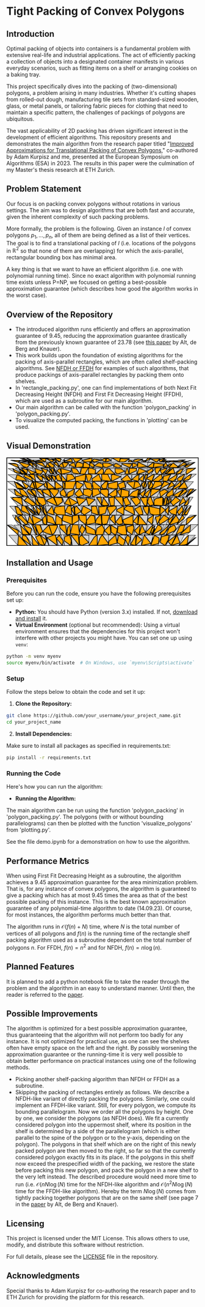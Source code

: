 # Tight Packing of Convex Polygons

## Introduction

Optimal packing of objects into containers is a fundamental problem with extensive real-life and industrial applications. The act of efficiently packing a collection of objects into a designated container manifests in various everyday scenarios, such as fitting items on a shelf or arranging cookies on a baking tray.

This project specifically dives into the packing of (two-dimensional) polygons, a problem arising in many industries. Whether it's cutting shapes from rolled-out dough, manufacturing tile sets from standard-sized wooden, glass, or metal panels, or tailoring fabric pieces for clothing that need to maintain a specific pattern, the challenges of packings of polygons are ubiquitous.

The vast applicability of 2D packing has driven significant interest in the development of efficient algorithms. This repository presents and demonstrates the main algorithm from the research paper titled "[Improved Approximations for Translational Packing of Convex Polygons](https://drops-beta.dagstuhl.de/entities/document/10.4230/LIPIcs.ESA.2023.76)," co-authored by Adam Kurpisz and me, presented at the European Symposium on Algorithms (ESA) in 2023. The results in this paper were the culmination of my Master's thesis research at ETH Zurich.

## Problem Statement

Our focus is on packing convex polygons without rotations in various settings. The aim was to design algorithms that are both fast and accurate, given the inherent complexity of such packing problems.

More formally, the problem is the following. Given an instance $I$ of convex polygons $p_1, \dots, p_n$, all of them are being defined as a list of their vertices. The goal is to find a translational packing of $I$ (i.e. locations of the polygons in $\mathbb{R}^2$ so that none of them are overlapping) for which the axis-parallel, rectangular bounding box has minimal area.

A key thing is that we want to have an efficient algorithm (i.e. one with polynomial running time). Since no exact algorithm with polynomial running time exists unless P=NP, we focused on getting a best-possible approximation guarantee (which describes how good the algorithm works in the worst case).

## Overview of the Repository

- The introduced algorithm runs efficiently and offers an approximation guarantee of 9.45, reducing the approximation guarantee drastically from the previously known guarantee of 23.78 (see [this paper](https://jocg.org/index.php/jocg/article/view/3116/2854) by Alt, de Berg and Knauer).
- This work builds upon the foundation of existing algorithms for the packing of axis-parallel rectangles, which are often called shelf-packing algorithms. See [NFDH or FFDH](https://en.wikipedia.org/wiki/Strip_packing_problem) for examples of such algorithms, that produce packings of axis-parallel rectangles by packing them onto shelves.
- In 'rectangle_packing.py', one can find implementations of both Next Fit Decreasing Height (NFDH) and First Fit Decreasing Height (FFDH), which are used as a subroutine for our main algorithm.
- Our main algorithm can be called with the function 'polygon_packing' in 'polygon_packing.py'.
- To visualize the computed packing, the functions in 'plotting' can be used.

## Visual Demonstration

![Example Packing of our Algorithm](Images/big_instance.png)

## Installation and Usage

### Prerequisites

Before you can run the code, ensure you have the following prerequisites set up:

- **Python:** You should have Python (version 3.x) installed. If not, [download and install](https://www.python.org/downloads/) it.
- **Virtual Environment** (optional but recommended): Using a virtual environment ensures that the dependencies for this project won't interfere with other projects you might have. You can set one up using `venv`:

```bash
python -m venv myenv
source myenv/bin/activate  # On Windows, use `myenv\Scripts\activate`
```

### Setup

Follow the steps below to obtain the code and set it up:

1. **Clone the Repository:**
   
```bash
git clone https://github.com/your_username/your_project_name.git
cd your_project_name
```

2. **Install Dependencies:**
   
Make sure to install all packages as specified in requirements.txt:

```bash
pip install -r requirements.txt
```

### Running the Code

Here's how you can run the algorithm:

- **Running the Algorithm:**

The main algorithm can be run using the function 'polygon_packing' in 'polygon_packing.py'. The polygons (with or without bounding parallelograms) can then be plotted with the function 'visualize_polygons' from 'plotting.py'.

See the file demo.ipynb for a demonstration on how to use the algorithm.

## Performance Metrics

When using First Fit Decreasing Height as a subroutine, the algorithm achieves a 9.45 approximation guarantee for the area minimization problem. That is, for any instance of convex polygons, the algorithm is guaranteed to give a packing which has at most 9.45 times the area as that of the best possible packing of this instance. This is the best known approximation guarantee of any polynomial-time algorithm to date (14.09.23). Of course, for most instances, the algorithm performs much better than that.

The algorithm runs in $\mathcal{O}(f(n) + N)$ time, where $N$ is the total number of vertices of all polygons and $f(n)$ is the running time of the rectangle shelf packing algorithm used as a subroutine dependent on the total number of polygons $n$. For FFDH, $f(n) = n^2$ and for NFDH, $f(n) = n \log(n)$.

## Planned Features

It is planned to add a python notebook file to take the reader through the problem and the algorithm in an easy to understand manner. Until then, the reader is referred to the [paper](https://drops-beta.dagstuhl.de/entities/document/10.4230/LIPIcs.ESA.2023.76).

## Possible Improvements

The algorithm is optimized for a best possible approximation guarantee, thus guaranteeing that the algorithm will not perform too badly for any instance. It is not optimized for practical use, as one can see the shelves often have empty space on the left and the right. By possibly worsening the approximation guarantee or the running-time it is very well possible to obtain better performance on practical instances using one of the following methods.

- Picking another shelf-packing algorithm than NFDH or FFDH as a subroutine.
- Skipping the packing of rectangles entirely as follows.  We describe a NFDH-like variant of directly packing the polygons. Similarly, one could implement an FFDH-like variant. Still, for every polygon, we compute its bounding parallelogram. Now we order all the polygons by height. One by one, we consider the polygons (as NFDH does). We fit a currently considered polygon into the uppermost shelf, where its position in the shelf is determined by a side of the parallelogram (which is either parallel to the spine of the polygon or to the y-axis, depending on the polygon). The polygons in that shelf which are on the right of this newly packed polygon are then moved to the right, so far so that the currently considered polygon exactly fits in its place. If the polygons in this shelf now exceed the prespecified width of the packing, we restore the state before packing this new polygon, and pack the polygon in a new shelf to the very left instead.
The described procedure would need more time to run (i.e. $\mathcal{O}(n N \log(N)$ time for the NFDH-like algorithm and $\mathcal{O}(n^2 N \log(N)$ time for the FFDH-like algorithm). Hereby the term $N \log(N)$ comes from tightly packing together polygons that are on the same shelf (see page 7 in the [paper](https://jocg.org/index.php/jocg/article/view/3027) by Alt, de Berg and Knauer).

## Licensing

This project is licensed under the MIT License. This allows others to use, modify, and distribute this software without restriction.

For full details, please see the [LICENSE](./LICENSE) file in the repository.

## Acknowledgments

Special thanks to Adam Kurpisz for co-authoring the research paper and to ETH Zurich for providing the platform for this research.
